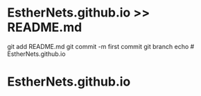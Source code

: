 # EstherNets.github.io >> README.md
git add README.md
git commit -m first commit
git branch
echo # EstherNets.github.io
# EstherNets.github.io
